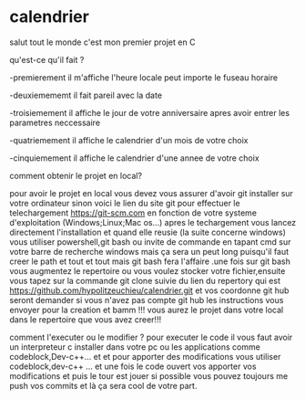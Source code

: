 # calendrier
salut tout le monde
c'est mon premier projet en C

qu'est-ce qu'il fait ?

-premierement il m'affiche l'heure locale peut importe le fuseau horaire

-deuxiemememt il fait pareil avec la date

-troisiemement il affiche le jour de votre anniversaire apres avoir entrer les parametres neccessaire

-quatriemement il affiche le calendrier d'un mois de votre choix

-cinquiemement il affiche le calendrier d'une annee de votre choix

comment obtenir le projet en local?

pour avoir le projet en local vous devez vous assurer d'avoir git installer sur votre ordinateur sinon voici le lien du site git pour effectuer le telechargement  https://git-scm.com en fonction de votre systeme d'exploitation (Windows;Linux;Mac os...) apres le techargement vous lancez directement l'installation et quand elle reusie (la suite concerne windows) vous utiliser powershell,git bash ou invite de commande en tapant cmd sur votre barre de recherche windows mais ça sera un peut long puisqu'il faut creer le path et tout et tout mais git bash fera l'affaire .une fois sur git bash vous augmentez le repertoire ou vous voulez stocker votre fichier,ensuite vous tapez sur la commande git clone suivie du lien du repertory qui est https://github.com/hypolitzeuchieu/calendrier.git et vos coordonne git hub seront demander si vous n'avez pas compte git hub les instructions vous envoyer pour la creation et bamm !!! vous aurez le projet dans votre local dans le repertoire que vous avez creer!!! 

comment l'executer ou le modifier ?
pour executer le code il vous faut avoir un interpreteur c installer dans votre pc ou les applications comme codeblock,Dev-c++... et et pour apporter des modifications vous utiliser codeblock,dev-c++ ... et une fois le code ouvert vos apporter vos modifications et puis le tour est jouer si possible vous pouvez toujours me push vos commits et là ça sera cool de votre part. 
